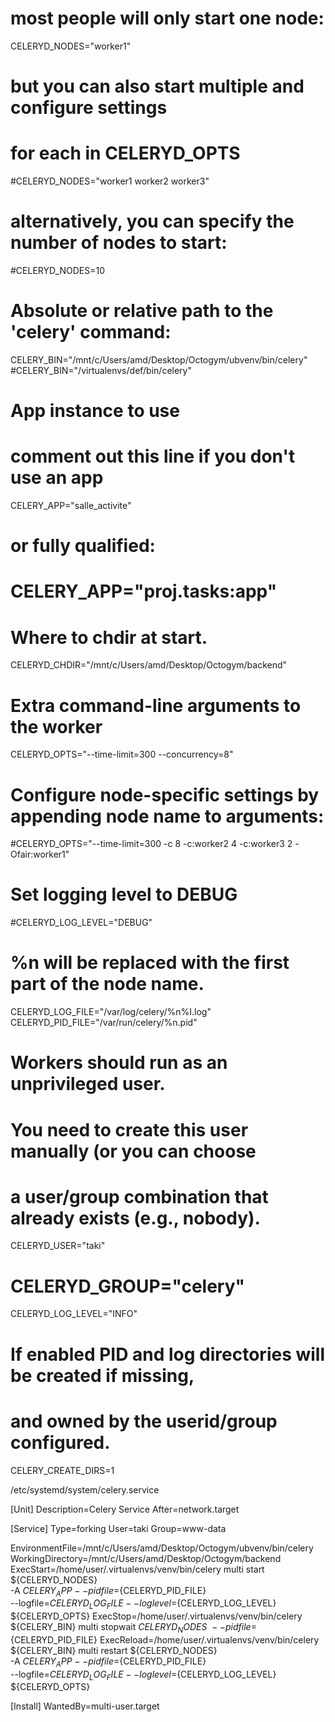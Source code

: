 #   most people will only start one node:
CELERYD_NODES="worker1"
#   but you can also start multiple and configure settings
#   for each in CELERYD_OPTS
#CELERYD_NODES="worker1 worker2 worker3"
#   alternatively, you can specify the number of nodes to start:
#CELERYD_NODES=10

# Absolute or relative path to the 'celery' command:
CELERY_BIN="/mnt/c/Users/amd/Desktop/Octogym/ubvenv/bin/celery"
#CELERY_BIN="/virtualenvs/def/bin/celery"

# App instance to use
# comment out this line if you don't use an app
CELERY_APP="salle_activite"
# or fully qualified:
# CELERY_APP="proj.tasks:app"

# Where to chdir at start.
CELERYD_CHDIR="/mnt/c/Users/amd/Desktop/Octogym/backend"

# Extra command-line arguments to the worker
CELERYD_OPTS="--time-limit=300 --concurrency=8"
# Configure node-specific settings by appending node name to arguments:
#CELERYD_OPTS="--time-limit=300 -c 8 -c:worker2 4 -c:worker3 2 -Ofair:worker1"

# Set logging level to DEBUG
#CELERYD_LOG_LEVEL="DEBUG"

# %n will be replaced with the first part of the node name.
CELERYD_LOG_FILE="/var/log/celery/%n%I.log"
CELERYD_PID_FILE="/var/run/celery/%n.pid"

# Workers should run as an unprivileged user.
#   You need to create this user manually (or you can choose
#   a user/group combination that already exists (e.g., nobody).
CELERYD_USER="taki"
# CELERYD_GROUP="celery"
CELERYD_LOG_LEVEL="INFO"
# If enabled PID and log directories will be created if missing,
# and owned by the userid/group configured.
CELERY_CREATE_DIRS=1





/etc/systemd/system/celery.service

[Unit]
Description=Celery Service
After=network.target

[Service]
Type=forking
User=taki
Group=www-data

EnvironmentFile=/mnt/c/Users/amd/Desktop/Octogym/ubvenv/bin/celery
WorkingDirectory=/mnt/c/Users/amd/Desktop/Octogym/backend
ExecStart=/home/user/.virtualenvs/venv/bin/celery multi start ${CELERYD_NODES} \
  -A ${CELERY_APP} --pidfile=${CELERYD_PID_FILE} \
  --logfile=${CELERYD_LOG_FILE} --loglevel=${CELERYD_LOG_LEVEL} ${CELERYD_OPTS}
ExecStop=/home/user/.virtualenvs/venv/bin/celery ${CELERY_BIN} multi stopwait ${CELERYD_NODES} \
  --pidfile=${CELERYD_PID_FILE}
ExecReload=/home/user/.virtualenvs/venv/bin/celery ${CELERY_BIN} multi restart ${CELERYD_NODES} \
  -A ${CELERY_APP} --pidfile=${CELERYD_PID_FILE} \
  --logfile=${CELERYD_LOG_FILE} --loglevel=${CELERYD_LOG_LEVEL} ${CELERYD_OPTS}

[Install]
WantedBy=multi-user.target